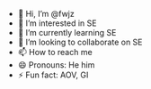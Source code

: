 - 👋 Hi, I’m @fwjz
- 👀 I’m interested in SE
- 🌱 I’m currently learning SE
- 💞️ I’m looking to collaborate on SE
- 📫 How to reach me 
- 😄 Pronouns: He him
- ⚡ Fun fact: AOV, GI

<!---
fwjz/fwjz is a ✨ special ✨ repository because its `README.md` (this file) appears on your GitHub profile.
You can click the Preview link to take a look at your changes.
--->
